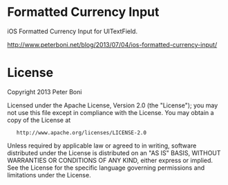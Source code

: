 Formatted Currency Input
========================

iOS Formatted Currency Input for UITextField.

http://www.peterboni.net/blog/2013/07/04/ios-formatted-currency-input/

License
=======

   Copyright 2013 Peter Boni

   Licensed under the Apache License, Version 2.0 (the "License");
   you may not use this file except in compliance with the License.
   You may obtain a copy of the License at

       http://www.apache.org/licenses/LICENSE-2.0

   Unless required by applicable law or agreed to in writing, software
   distributed under the License is distributed on an "AS IS" BASIS,
   WITHOUT WARRANTIES OR CONDITIONS OF ANY KIND, either express or implied.
   See the License for the specific language governing permissions and
   limitations under the License.
